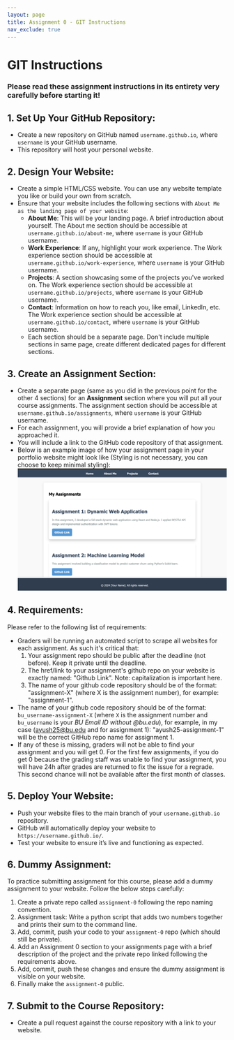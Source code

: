```yaml
---
layout: page
title: Assignment 0 - GIT Instructions
nav_exclude: true
---
```


# GIT Instructions
### Please read these assignment instructions in its entirety very carefully before starting it!
## 1. Set Up Your GitHub Repository:
- Create a new repository on GitHub named `username.github.io`, where `username` is your GitHub username.
- This repository will host your personal website.

## 2. Design Your Website:
- Create a simple HTML/CSS website. You can use any website template you like or build your own from scratch.
- Ensure that your website includes the following sections with `About Me as the landing page of your website`:
  - **About Me**: This will be your landing page. A brief introduction about yourself. The About me section should be accessible at `username.github.io/about-me`, where `username` is your GitHub username.
  - **Work Experience**: If any, highlight your work experience. The Work experience section should be accessible at `username.github.io/work-experience`, where `username` is your GitHub username.
  - **Projects**: A section showcasing some of the projects you've worked on. The Work experience section should be accessible at `username.github.io/projects`, where `username` is your GitHub username.
  - **Contact**: Information on how to reach you, like email, LinkedIn, etc. The Work experience section should be accessible at `username.github.io/contact`, where `username` is your GitHub username.
  - Each section should be a separate page. Don't include multiple sections in same page, create different dedicated pages for different sections.

## 3. Create an Assignment Section:
- Create a separate page (same as you did in the previous point for the other 4 sections) for an **Assignment** section where you will put all your course assignments. The assignment section should be accessible at `username.github.io/assignments`, where `username` is your GitHub username.
- For each assignment, you will provide a brief explanation of how you approached it.
- You will include a link to the GitHub code repository of that assignment.
- Below is an example image of how your assignment page in your portfolio website might look like (Styling is not necessary, you can choose to keep minimal styling):
![assignments_image](assets/images/hw1-image.png)

## 4. Requirements:
Please refer to the following list of requirements:
- Graders will be running an automated script to scrape all websites for each assignment. As such it's critical that:
  1. Your assignment repo should be public after the deadline (not before). Keep it private until the deadline.
  2. The href/link to your assignment's github repo on your website is exactly named: "Github Link". Note: capitalization is important here.
  3. The name of your github code repository should be of the format: "assignment-X" (where X is the assignment number), for example: "assignment-1".
- The name of your github code repository should be of the format: `bu_username-assignment-X` (where `X` is the assignment number and `bu_username` is your *BU Email ID without @bu.edu*), for example, in my case (ayush25@bu.edu and for assignment 1): "ayush25-assignment-1" will be the correct GitHub repo name for assignment 1.
-  If any of these is missing, graders will not be able to find your assignment and you will get 0. For the first few assignments, if you do get 0 because the grading staff was unable to find your assignment, you will have 24h after grades are returned to fix the issue for a regrade. This second chance will not be available after the first month of classes.

## 5. Deploy Your Website:
- Push your website files to the main branch of your `username.github.io` repository.
- GitHub will automatically deploy your website to `https://username.github.io/`.
- Test your website to ensure it’s live and functioning as expected.

## 6. Dummy Assignment:
To practice submitting assignment for this course, please add a dummy assignment to your website. Follow the below steps carefully:
1) Create a private repo called `assignment-0` following the repo naming convention.
2) Assignment task: Write a python script that adds two numbers together and prints their sum to the command line.
3) Add, commit, push your code to your `assignment-0` repo (which should still be private).
4) Add an Assignment 0 section to your assignments page with a brief description of the project and the private repo linked following the requirements above.
5) Add, commit, push these changes and ensure the dummy assignment is visible on your website.
6) Finally make the `assignment-0` public.

## 7. Submit to the Course Repository:
- Create a pull request against the course repository with a link to your website.